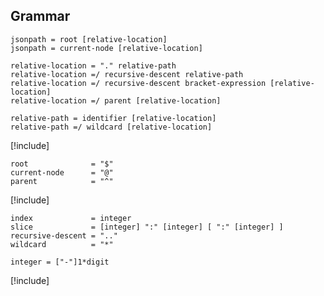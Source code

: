 ## Grammar

```text
jsonpath = root [relative-location]
jsonpath = current-node [relative-location]

relative-location = "." relative-path
relative-location =/ recursive-descent relative-path
relative-location =/ recursive-descent bracket-expression [relative-location]
relative-location =/ parent [relative-location]

relative-path = identifier [relative-location]
relative-path =/ wildcard [relative-location]
```

[!include[](./BracketExpression.md)]

```text
root              = "$"
current-node      = "@"
parent            = "^"
```

[!include[](./Identifier.md)]

```text
index             = integer 
slice             = [integer] ":" [integer] [ ":" [integer] ]
recursive-descent = ".."
wildcard          = "*"

integer = ["-"]1*digit
```

[!include[](./FilterExpression.md)]

